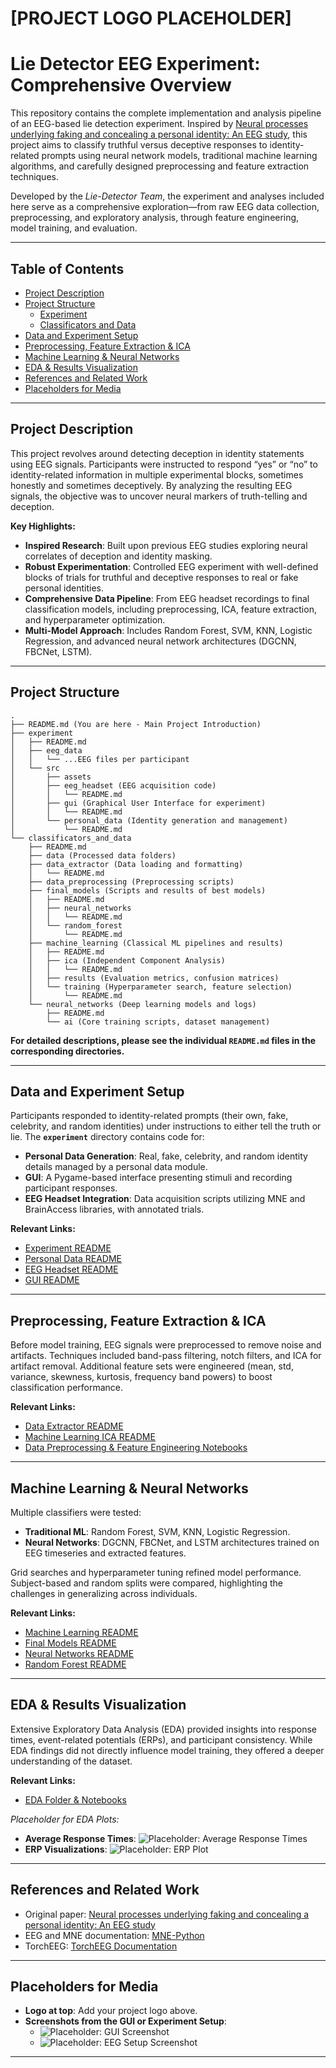 # [PROJECT LOGO PLACEHOLDER]

# Lie Detector EEG Experiment: Comprehensive Overview

This repository contains the complete implementation and analysis pipeline of an EEG-based lie detection experiment. Inspired by [Neural processes underlying faking and concealing a personal identity: An EEG study](https://www.researchgate.net/publication/368455020_Neural_processes_underlying_faking_and_concealing_a_personal_identity_An_electroencephalogram_study), this project aims to classify truthful versus deceptive responses to identity-related prompts using neural network models, traditional machine learning algorithms, and carefully designed preprocessing and feature extraction techniques.

Developed by the _Lie-Detector Team_, the experiment and analyses included here serve as a comprehensive exploration—from raw EEG data collection, preprocessing, and exploratory analysis, through feature engineering, model training, and evaluation.

---

## Table of Contents

- [Project Description](#project-description)
- [Project Structure](#project-structure)
  - [Experiment](#experiment)
  - [Classificators and Data](#classificators-and-data)
- [Data and Experiment Setup](#data-and-experiment-setup)
- [Preprocessing, Feature Extraction & ICA](#preprocessing-feature-extraction--ica)
- [Machine Learning & Neural Networks](#machine-learning--neural-networks)
- [EDA & Results Visualization](#eda--results-visualization)
- [References and Related Work](#references-and-related-work)
- [Placeholders for Media](#placeholders-for-media)

---

## Project Description

This project revolves around detecting deception in identity statements using EEG signals. Participants were instructed to respond “yes” or “no” to identity-related information in multiple experimental blocks, sometimes honestly and sometimes deceptively. By analyzing the resulting EEG signals, the objective was to uncover neural markers of truth-telling and deception.

**Key Highlights:**

- **Inspired Research**: Built upon previous EEG studies exploring neural correlates of deception and identity masking.
- **Robust Experimentation**: Controlled EEG experiment with well-defined blocks of trials for truthful and deceptive responses to real or fake personal identities.
- **Comprehensive Data Pipeline**: From EEG headset recordings to final classification models, including preprocessing, ICA, feature extraction, and hyperparameter optimization.
- **Multi-Model Approach**: Includes Random Forest, SVM, KNN, Logistic Regression, and advanced neural network architectures (DGCNN, FBCNet, LSTM).

---

## Project Structure

```text
.
├── README.md (You are here - Main Project Introduction)
├── experiment
│   ├── README.md
│   ├── eeg_data
│   │   └── ...EEG files per participant
│   └── src
│       ├── assets
│       ├── eeg_headset (EEG acquisition code)
│       │   └── README.md
│       ├── gui (Graphical User Interface for experiment)
│       │   └── README.md
│       └── personal_data (Identity generation and management)
│           └── README.md
└── classificators_and_data
    ├── README.md
    ├── data (Processed data folders)
    ├── data_extractor (Data loading and formatting)
    │   └── README.md
    ├── data_preprocessing (Preprocessing scripts)
    ├── final_models (Scripts and results of best models)
    │   ├── README.md
    │   ├── neural_networks
    │   │   └── README.md
    │   └── random_forest
    │       └── README.md
    ├── machine_learning (Classical ML pipelines and results)
    │   ├── README.md
    │   ├── ica (Independent Component Analysis)
    │   │   └── README.md
    │   ├── results (Evaluation metrics, confusion matrices)
    │   └── training (Hyperparameter search, feature selection)
    │       └── README.md
    └── neural_networks (Deep learning models and logs)
        ├── README.md
        └── ai (Core training scripts, dataset management)
```

**For detailed descriptions, please see the individual `README.md` files in the corresponding directories.**

---

## Data and Experiment Setup

Participants responded to identity-related prompts (their own, fake, celebrity, and random identities) under instructions to either tell the truth or lie. The **`experiment`** directory contains code for:

- **Personal Data Generation**: Real, fake, celebrity, and random identity details managed by a personal data module.
- **GUI**: A Pygame-based interface presenting stimuli and recording participant responses.
- **EEG Headset Integration**: Data acquisition scripts utilizing MNE and BrainAccess libraries, with annotated trials.

**Relevant Links:**

- [Experiment README](./experiment/README.md)
- [Personal Data README](./experiment/src/personal_data/README.md)
- [EEG Headset README](./experiment/src/eeg_headset/README.md)
- [GUI README](./experiment/src/gui/README.md)

---

## Preprocessing, Feature Extraction & ICA

Before model training, EEG signals were preprocessed to remove noise and artifacts. Techniques included band-pass filtering, notch filters, and ICA for artifact removal. Additional feature sets were engineered (mean, std, variance, skewness, kurtosis, frequency band powers) to boost classification performance.

**Relevant Links:**

- [Data Extractor README](./classificators_and_data/data_extractor/README.md)
- [Machine Learning ICA README](./classificators_and_data/machine_learning/ica/README.md)
- [Data Preprocessing & Feature Engineering Notebooks](./classificators_and_data/training)

---

## Machine Learning & Neural Networks

Multiple classifiers were tested:

- **Traditional ML**: Random Forest, SVM, KNN, Logistic Regression.
- **Neural Networks**: DGCNN, FBCNet, and LSTM architectures trained on EEG timeseries and extracted features.

Grid searches and hyperparameter tuning refined model performance. Subject-based and random splits were compared, highlighting the challenges in generalizing across individuals.

**Relevant Links:**

- [Machine Learning README](./classificators_and_data/machine_learning/README.md)
- [Final Models README](./classificators_and_data/final_models/README.md)
- [Neural Networks README](./classificators_and_data/final_models/neural_networks/README.md)
- [Random Forest README](./classificators_and_data/final_models/random_forest/README.md)

---

## EDA & Results Visualization

Extensive Exploratory Data Analysis (EDA) provided insights into response times, event-related potentials (ERPs), and participant consistency. While EDA findings did not directly influence model training, they offered a deeper understanding of the dataset.

**Relevant Links:**

- [EDA Folder & Notebooks](./classificators_and_data/EDA/README.md)

_Placeholder for EDA Plots:_

- **Average Response Times**: ![Placeholder: Average Response Times](./classificators_and_data/EDA/plots_images/placeholder_average_response_times.png)
- **ERP Visualizations**: ![Placeholder: ERP Plot](./classificators_and_data/EDA/plots_images/placeholder_erp_plot.png)

---

## References and Related Work

- Original paper: [Neural processes underlying faking and concealing a personal identity: An EEG study](https://www.researchgate.net/publication/368455020_Neural_processes_underlying_faking_and_concealing_a_personal_identity_An_electroencephalogram_study)
- EEG and MNE documentation: [MNE-Python](https://mne.tools/)
- TorchEEG: [TorchEEG Documentation](https://torcheeg.readthedocs.io/)

---

## Placeholders for Media

- **Logo at top**: Add your project logo above.
- **Screenshots from the GUI or Experiment Setup**:
  - ![Placeholder: GUI Screenshot](./experiment/src/gui/assets/placeholder_gui_screenshot.png)
  - ![Placeholder: EEG Setup Screenshot](./experiment/src/assets/placeholder_eeg_setup.png)

---
